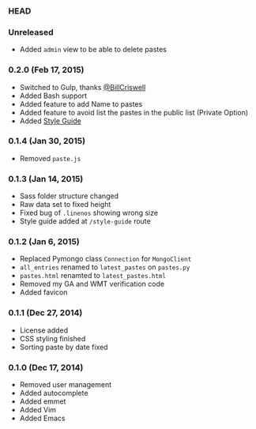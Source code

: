 ### HEAD

### Unreleased

- Added `admin` view to be able to delete pastes

### 0.2.0 (Feb 17, 2015)

- Switched to Gulp, thanks [@BillCriswell](http://twitter.com/bill)
- Added Bash support
- Added feature to add Name to pastes
- Added feature to avoid list the pastes in the public list (Private Option)
- Added [Style Guide]('http://rocketb.in/style-guide')

### 0.1.4 (Jan 30, 2015)

- Removed `paste.js`

### 0.1.3 (Jan 14, 2015)

- Sass folder structure changed
- Raw data set to fixed height
- Fixed bug of `.linenos` showing wrong size
- Style guide added at `/style-guide` route

### 0.1.2 (Jan 6, 2015)

- Replaced Pymongo class `Connection` for `MongoClient`
- `all_entries` renamed to `latest_pastes` on `pastes.py`
- `pastes.html` renamted to `latest_pastes.html`
- Removed my GA and WMT verification code
- Added favicon

### 0.1.1 (Dec 27, 2014) 

- License added
- CSS styling finished
- Sorting paste by date fixed

### 0.1.0 (Dec 17, 2014)

- Removed user management
- Added autocomplete
- Added emmet
- Added Vim
- Added Emacs
